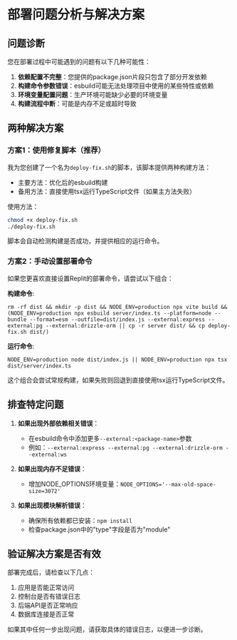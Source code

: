 # 部署问题分析与解决方案

## 问题诊断

您在部署过程中可能遇到的问题有以下几种可能性：

1. **依赖配置不完整**：您提供的package.json片段只包含了部分开发依赖
2. **构建命令参数错误**：esbuild可能无法处理项目中使用的某些特性或依赖
3. **环境变量配置问题**：生产环境可能缺少必要的环境变量
4. **构建流程中断**：可能是内存不足或超时导致

## 两种解决方案

### 方案1：使用修复脚本（推荐）

我为您创建了一个名为`deploy-fix.sh`的脚本，该脚本提供两种构建方法：
- 主要方法：优化后的esbuild构建
- 备用方法：直接使用tsx运行TypeScript文件（如果主方法失败）

使用方法：
```bash
chmod +x deploy-fix.sh
./deploy-fix.sh
```

脚本会自动检测构建是否成功，并提供相应的运行命令。

### 方案2：手动设置部署命令

如果您更喜欢直接设置Replit的部署命令，请尝试以下组合：

**构建命令**:
```
rm -rf dist && mkdir -p dist && NODE_ENV=production npx vite build && (NODE_ENV=production npx esbuild server/index.ts --platform=node --bundle --format=esm --outfile=dist/index.js --external:express --external:pg --external:drizzle-orm || cp -r server dist/ && cp deploy-fix.sh dist/)
```

**运行命令**:
```
NODE_ENV=production node dist/index.js || NODE_ENV=production npx tsx dist/server/index.ts
```

这个组合会尝试常规构建，如果失败则回退到直接使用tsx运行TypeScript文件。

## 排查特定问题

1. **如果出现外部依赖相关错误**：
   - 在esbuild命令中添加更多`--external:<package-name>`参数
   - 例如：`--external:express --external:pg --external:drizzle-orm --external:ws`

2. **如果出现内存不足错误**：
   - 增加NODE_OPTIONS环境变量：`NODE_OPTIONS='--max-old-space-size=3072'`
   
3. **如果出现模块解析错误**：
   - 确保所有依赖都已安装：`npm install`
   - 检查package.json中的"type"字段是否为"module"

## 验证解决方案是否有效

部署完成后，请检查以下几点：

1. 应用是否能正常访问
2. 控制台是否有错误日志
3. 后端API是否正常响应
4. 数据库连接是否正常

如果其中任何一步出现问题，请获取具体的错误日志，以便进一步诊断。